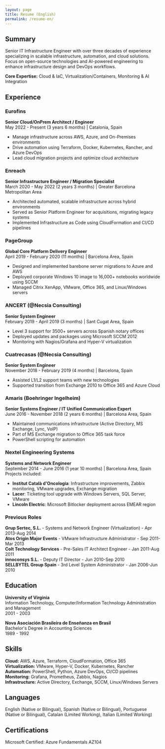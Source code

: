 ```yaml
---
layout: page
title: Resume (English)
permalink: /resume-en/
---
```


## Summary
Senior IT Infrastructure Engineer with over three decades of experience specializing in scalable infrastructure, automation, and cloud solutions. Focus on open-source technologies and AI-powered engineering to enhance infrastructure design and DevOps workflows.

**Core Expertise:** Cloud & IaC, Virtualization/Containers, Monitoring & AI Integration

## Experience

### Eurofins
**Senior Cloud/OnPrem Architect / Engineer**  
May 2022 - Present (3 years 6 months) | Catalonia, Spain  
- Manage infrastructure across AWS, Azure, and On-Premises environments
- Drive automation using Terraform, Docker, Kubernetes, Rancher, and Azure DevOps
- Lead cloud migration projects and optimize cloud architecture

### Enreach
**Senior Infrastructure Engineer / Migration Specialist**  
March 2020 - May 2022 (2 years 3 months) | Greater Barcelona Metropolitan Area  
- Architected automated, scalable infrastructure across hybrid environments
- Served as Senior Platform Engineer for acquisitions, migrating legacy systems
- Implemented Infrastructure as Code using CloudFormation and CI/CD pipelines

### PageGroup
**Global Core Platform Delivery Engineer**  
April 2019 - February 2020 (11 months) | Barcelona Area, Spain  
- Designed and implemented barebone server migrations to Azure and AWS
- Deployed corporate Windows 10 image to 16,000+ notebooks worldwide using SCCM
- Managed Citrix XenApp, VMware, Office 365, and Linux/Windows servers

### ANCERT (@Necsia Consulting)
**Senior System Engineer**  
February 2019 - April 2019 (3 months) | Sant Cugat Area, Spain  
- Level 3 support for 3500+ servers across Spanish notary offices
- Deployed updates and packages using Microsoft SCCM 2012
- Monitoring with Nagios/Grafana and Hyper-V virtualization

### Cuatrecasas (@Necsia Consulting)
**Senior System Engineer**  
November 2018 - February 2019 (4 months) | Barcelona, Spain  
- Assisted L1/L2 support teams with new technologies
- Supported transition from Exchange 2010 to Office 365 and Azure Cloud

### Amaris (Boehringer Ingelheim)
**Senior Systems Engineer / IT Unified Communication Expert**  
June 2016 - November 2018 (2 years 6 months) | Barcelona Area, Spain  
- Maintained communications infrastructure (Active Directory, MS Exchange, Lync, VoIP)
- Part of MS Exchange migration to Office 365 task force
- PowerShell scripting for automation

### Nextel Engineering Systems
**Systems and Network Engineer**  
September 2014 - June 2016 (1 year 10 months) | Barcelona Area, Spain  
Projects included:
- **Institut Català d'Oncologia**: Infrastructure improvements, Zabbix monitoring, VMware upgrades, Exchange migration
- **Lacer**: Ticketing tool upgrade with Windows Servers, SQL Server, VMware
- **Lincoln Electric**: Microsoft Bitlocker deployment across EMEAR region

### Previous Roles
**Grup Sertec, S.L.** - Systems and Network Engineer (Virtualization) - Apr 2013-Aug 2014  
**Atos Origin Major Events** - VMware Infrastructure Administrator - Sep 2011-Mar 2013  
**Colt Technology Services** - Pre-Sales IT Architect Engineer - Jan 2011-Aug 2011  
**innoconsys S.L.** - Deputy IT Director - Jun 2010-Sep 2010  
**SELLBYTEL Group Spain** - 3rd Level System Administrator - Jan 2006-Jun 2010

## Education
**University of Virginia**  
Information Technology, Computer/Information Technology Administration and Management  
2001 - 2003

**Nova Asociación Brasileira de Enseñanza en Brasil**  
Bachelor's Degree in Accounting Sciences  
1989 - 1992

## Skills
**Cloud:** AWS, Azure, Terraform, CloudFormation, Office 365  
**Virtualization:** VMware, Hyper-V, Docker, Kubernetes, Rancher  
**Automation:** PowerShell, Python, Azure DevOps, CI/CD pipelines  
**Monitoring:** Grafana, Prometheus, Zabbix, Nagios  
**Infrastructure:** Active Directory, Exchange, SCCM, Linux/Windows Servers

## Languages
English (Native or Bilingual), Spanish (Native or Bilingual), Portuguese (Native or Bilingual), Catalan (Limited Working), Italian (Limited Working)

## Certifications
Microsoft Certified: Azure Fundamentals AZ104
